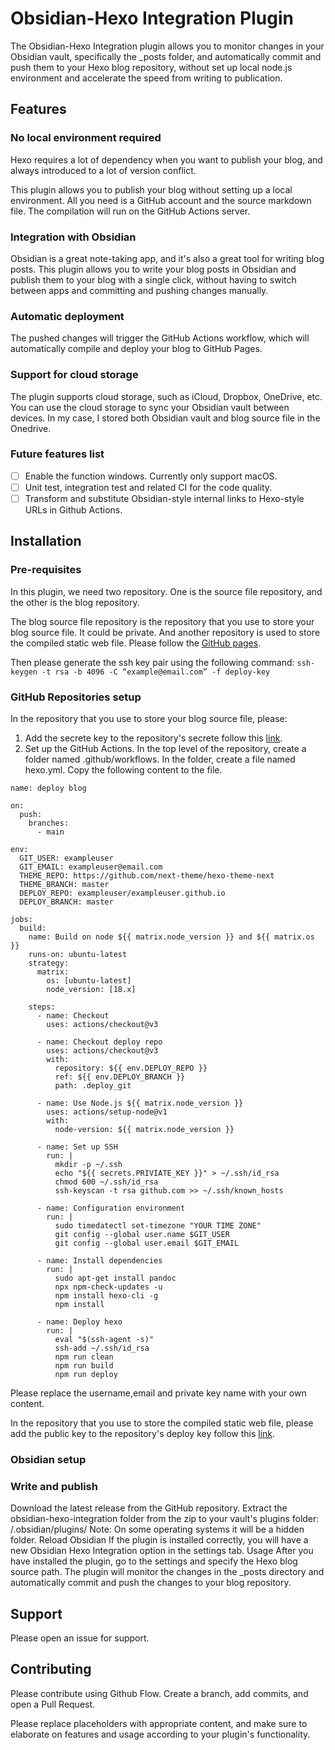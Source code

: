 # Obsidian-Hexo Integration Plugin

The Obsidian-Hexo Integration plugin allows you to monitor changes in your Obsidian vault, specifically the _posts folder, and automatically commit and push them to your Hexo blog repository, without set up local node.js environment and accelerate the speed from writing to publication.

## Features

### No local environment required
Hexo requires a lot of dependency when you want to publish your blog, and always introduced to a lot of version conflict.

This plugin allows you to publish your blog without setting up a local environment. All you need is a GitHub account and the source markdown file. The compilation will run on the GitHub Actions server.
### Integration with Obsidian
Obsidian is a great note-taking app, and it's also a great tool for writing blog posts. This plugin allows you to write your blog posts in Obsidian and publish them to your blog with a single click, without having to switch between apps and committing and pushing changes manually.
### Automatic deployment
The pushed changes will trigger the GitHub Actions workflow, which will automatically compile and deploy your blog to GitHub Pages.

### Support for cloud storage
The plugin supports cloud storage, such as iCloud, Dropbox, OneDrive, etc. You can use the cloud storage to sync your Obsidian vault between devices. In my case, I stored both Obsidian vault and blog source file in the Onedrive.

### Future features list

- [ ] Enable the function windows. Currently only support macOS.
- [ ] Unit test, integration test and related CI for the code quality.
- [ ] Transform and substitute Obsidian-style internal links to Hexo-style URLs in Github Actions.
## Installation
### Pre-requisites
In this plugin, we need two repository. One is the source file repository, and the other is the blog repository.

The blog source file repository is the repository that you use to store your blog source file. It could be private. And another repository is used to store the compiled static web file. Please follow the [GitHub pages](https://pages.github.co).

Then please generate the ssh key pair using the following command:
``ssh-keygen -t rsa -b 4096 -C “example@email.com” -f deploy-key ``

### GitHub Repositories setup
In the repository that you use to store your blog source file, please:
1. Add the secrete key to the repository's  secrete follow this [link](https://docs.github.com/en/actions/security-guides/using-secrets-in-github-actions).
2. Set up the GitHub Actions. In the top level of the repository, create a folder named .github/workflows. In the folder, create a file named hexo.yml. Copy the following content to the file.
```
name: deploy blog

on:
  push:
    branches:
      - main

env:
  GIT_USER: exampleuser
  GIT_EMAIL: exampleuser@email.com
  THEME_REPO: https://github.com/next-theme/hexo-theme-next
  THEME_BRANCH: master
  DEPLOY_REPO: exampleuser/exampleuser.github.io
  DEPLOY_BRANCH: master

jobs:
  build:
    name: Build on node ${{ matrix.node_version }} and ${{ matrix.os }}
    runs-on: ubuntu-latest
    strategy:
      matrix:
        os: [ubuntu-latest]
        node_version: [18.x]

    steps:
      - name: Checkout
        uses: actions/checkout@v3

      - name: Checkout deploy repo
        uses: actions/checkout@v3
        with:
          repository: ${{ env.DEPLOY_REPO }}
          ref: ${{ env.DEPLOY_BRANCH }}
          path: .deploy_git

      - name: Use Node.js ${{ matrix.node_version }}
        uses: actions/setup-node@v1
        with:
          node-version: ${{ matrix.node_version }}

      - name: Set up SSH
        run: |
          mkdir -p ~/.ssh
          echo "${{ secrets.PRIVIATE_KEY }}" > ~/.ssh/id_rsa
          chmod 600 ~/.ssh/id_rsa
          ssh-keyscan -t rsa github.com >> ~/.ssh/known_hosts

      - name: Configuration environment
        run: |
          sudo timedatectl set-timezone "YOUR TIME ZONE"
          git config --global user.name $GIT_USER
          git config --global user.email $GIT_EMAIL

      - name: Install dependencies
        run: |
          sudo apt-get install pandoc
          npx npm-check-updates -u  
          npm install hexo-cli -g
          npm install

      - name: Deploy hexo
        run: |
          eval "$(ssh-agent -s)"
          ssh-add ~/.ssh/id_rsa
          npm run clean
          npm run build
          npm run deploy
```
Please replace the username,email and private key name with your own content.

In the repository that you use to store the compiled static web file, please add the public key to the repository's deploy key follow this [link](https://docs.github.com/en/developers/overview/managing-deploy-keys#deploy-keys).

### Obsidian setup
### Write and publish
Download the latest release from the GitHub repository.
Extract the obsidian-hexo-integration folder from the zip to your vault's plugins folder: <vault>/.obsidian/plugins/
Note: On some operating systems it will be a hidden folder.
Reload Obsidian
If the plugin is installed correctly, you will have a new Obsidian Hexo Integration option in the settings tab.
Usage
After you have installed the plugin, go to the settings and specify the Hexo blog source path. The plugin will monitor the changes in the _posts directory and automatically commit and push the changes to your blog repository.

## Support
Please open an issue for support.
## Contributing
Please contribute using Github Flow. Create a branch, add commits, and open a Pull Request.

Please replace placeholders with appropriate content, and make sure to elaborate on features and usage according to your plugin's functionality.
